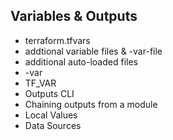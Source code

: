 ## Variables & Outputs
- terraform.tfvars
- addtional variable files & -var-file
- additional auto-loaded files
- -var
- TF_VAR
- Outputs CLI
- Chaining outputs from a module
- Local Values
- Data Sources